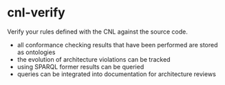 # cnl-verify
Verify your rules defined with the CNL against the source code.

- all conformance checking results that have been performed are stored as ontologies
- the evolution of architecture violations can be tracked
- using SPARQL former results can be queried
- queries can be integrated into documentation for architecture reviews
